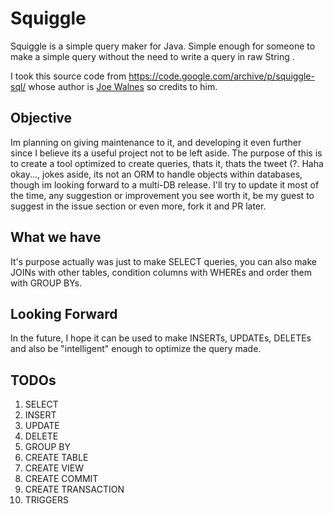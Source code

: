 # Squiggle

Squiggle is a simple query maker for Java. Simple enough for someone to make a simple query without the need to write a query in raw String .

I took this source code from https://code.google.com/archive/p/squiggle-sql/ whose author is <a href="joe@truemesh.com">Joe Walnes</a> so credits to him.


## Objective
Im planning on giving maintenance to it, and developing it even further since I believe its a useful project not to be left aside. The purpose of this is to create a tool optimized to create queries, thats it, thats the tweet (?. Haha okay..., jokes aside, its not an ORM to handle objects within databases, though im looking forward to a multi-DB release. I'll try to update it most of the time, any suggestion or improvement you see worth it, be my guest to suggest in the issue section or even more, fork it and PR later.


## What we have
It's purpose actually was just to make SELECT queries, you can also make JOINs with other tables, condition columns with WHEREs and order them with GROUP BYs. 

## Looking Forward
In the future, I hope it can be used to make INSERTs, UPDATEs, DELETEs and also be "intelligent" enough to optimize the query made.

## TODOs
1. SELECT
2. INSERT
3. UPDATE
4. DELETE
5. GROUP BY
6. CREATE TABLE
7. CREATE VIEW
8. CREATE COMMIT
9. CREATE TRANSACTION
10. TRIGGERS
